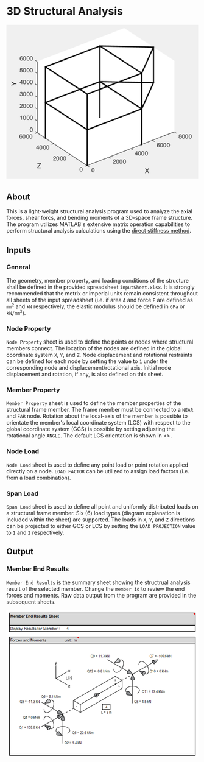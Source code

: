 # 3D Structural Analysis
<img src="img/Picture0.png" width="630" alt="Warp" />

## About
This is a light-weight structural analysis program used to analyze the axial forces, shear forcs, and bending moments of a 3D-space frame structure. The program utilizes MATLAB's extensive matrix operation capabilities to perform structural analysis calculations using the [direct stiffness method](https://en.wikipedia.org/wiki/Direct_stiffness_method).

## Inputs

### General
The geometry, member property, and loading conditions of the structure shall be defined in the provided spreadsheet `inputSheet.xlsx`. It is strongly recommended that the metrix or imperial units remain consistent throughout all sheets of the input spreadsheet (i.e. if area `A` and force `F` are defined as <code>mm<sup>2</sup></code> and `kN` respectively, the elastic modulus should be defined in `GPa` or <code>kN/mm<sup>2</sup></code>).

### Node Property
`Node Property` sheet is used to define the points or nodes where structural members connect. The location of the nodes are defined in the global coordinate system `X`, `Y`, and `Z`. Node displacement and rotational restraints can be defined for each node by setting the value to `1` under the corresponding node and displacement/rotational axis. Initial node displacement and rotation, if any, is also defined on this sheet.

### Member Property
`Member Property` sheet is used to define the member properties of the structural frame member. The frame member must be connected to a `NEAR` and `FAR` node. Rotation about the local-axis of the member is possible to orientate the member's local coordinate system (LCS) with respect to the global coordinate system (GCS) is possible by setting adjusting the rotational angle `ANGLE`. The default LCS orientation is shown in <>.

### Node Load
`Node Load` sheet is used to define any point load or point rotation applied directly on a node. `LOAD FACTOR` can be utilized to assign load factors (i.e. from a load combination).

### Span Load
`Span Load` sheet is used to define all point and uniformly distributed loads on a structural frame member. Six (6) load types (diagram explanation is included within the sheet) are supported. The loads in `X`, `Y`, and `Z` directions can be projected to either GCS or LCS by setting the `LOAD PROJECTION` value to `1` and `2` respectively.

## Output

### Member End Results
`Member End Results` is the summary sheet showing the structrual analysis result of the selected member. Change the `member id` to review the end forces and moments. Raw data output from the program are provided in the subsequent sheets.

<img src="img/Picture1.png" width="936" alt="Warp" />

